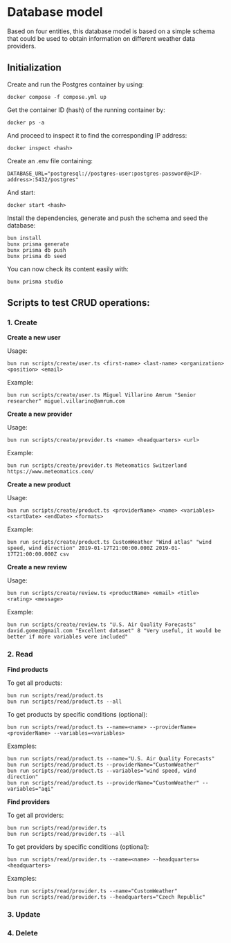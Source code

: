 # Database model

Based on four entities, this database model is based on a simple schema that could be used to obtain information on different weather data providers.

## Initialization

Create and run the Postgres container by using:

```
docker compose -f compose.yml up
```

Get the container ID (hash) of the running container by: 
``` 
docker ps -a
```

And proceed to inspect it to find the corresponding IP address:
```
docker inspect <hash>
```

Create an .env file containing:

```
DATABASE_URL="postgresql://postgres-user:postgres-password@<IP-address>:5432/postgres"
```

And start:
```
docker start <hash>
``` 

Install the dependencies, generate and push the schema and seed the database: 

```
bun install
bunx prisma generate
bunx prisma db push
bunx prisma db seed
```

You can now check its content easily with:

```
bunx prisma studio
```

## Scripts to test CRUD operations:

### 1. Create

**Create a new user**

Usage:

```
bun run scripts/create/user.ts <first-name> <last-name> <organization> <position> <email>
```

Example:

```
bun run scripts/create/user.ts Miguel Villarino Amrum "Senior researcher" miguel.villarino@amrum.com
```

**Create a new provider**

Usage:

```
bun run scripts/create/provider.ts <name> <headquarters> <url>
```

Example:

```
bun run scripts/create/provider.ts Meteomatics Switzerland https://www.meteomatics.com/
```

**Create a new product**

Usage:

```
bun run scripts/create/product.ts <providerName> <name> <variables> <startDate> <endDate> <formats>
```

Example:

```
bun run scripts/create/product.ts CustomWeather "Wind atlas" "wind speed, wind direction" 2019-01-17T21:00:00.000Z 2019-01-17T21:00:00.000Z csv
```

**Create a new review**

Usage:

```
bun run scripts/create/review.ts <productName> <email> <title> <rating> <message>
```

Example:

```
bun run scripts/create/review.ts "U.S. Air Quality Forecasts" david.gomez@gmail.com "Excellent dataset" 8 "Very useful, it would be better if more variables were included"
```

### 2. Read

**Find products**

To get all products:

```
bun run scripts/read/product.ts 
bun run scripts/read/product.ts --all
```

To get products by specific conditions (optional):

```
bun run scripts/read/product.ts --name=<name> --providerName=<providerName> --variables=<variables>
```

Examples:
```
bun run scripts/read/product.ts --name="U.S. Air Quality Forecasts"
bun run scripts/read/product.ts --providerName="CustomWeather"
bun run scripts/read/product.ts --variables="wind speed, wind direction"
bun run scripts/read/product.ts --providerName="CustomWeather" --variables="aqi"
```

**Find providers**

To get all providers:

```
bun run scripts/read/provider.ts 
bun run scripts/read/provider.ts --all
```

To get providers by specific conditions (optional):

```
bun run scripts/read/provider.ts --name=<name> --headquarters=<headquarters>
```

Examples:
```
bun run scripts/read/provider.ts --name="CustomWeather"
bun run scripts/read/provider.ts --headquarters="Czech Republic"
```

### 3. Update

### 4. Delete

